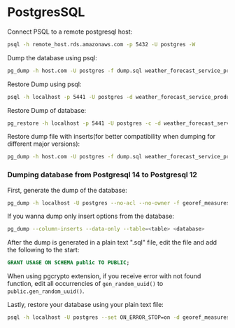 # PostgresSQL

Connect PSQL to a remote postgresql host: 
```bash
psql -h remote_host.rds.amazonaws.com -p 5432 -U postgres -W
```

Dump the database using psql:

```bash
pg_dump -h host.com -U postgres -f dump.sql weather_forecast_service_production
```

Restore Dump using psql:

```bash
psql -h localhost -p 5441 -U postgres -d weather_forecast_service_production -f dump.sql
```

Restore Dump of database:

```bash
pg_restore -h localhost -p 5441 -U postgres -c -d weather_forecast_service_production dump.sql
```

Restore dump file with inserts(for better compatibility when dumping for different major versions):

```bash
pg_dump -h host.com -U postgres -f dump.sql weather_forecast_service_production --inserts
```

### Dumping database from Postgresql 14 to Postgresql 12

First, generate the dump of the database:
```bash
pg_dump -h localhost -U postgres --no-acl --no-owner -f georef_measures_service_backup.sql georef_measures_service_production
```
If you wanna dump only insert options from the database:
```bash
pg_dump --column-inserts --data-only --table=<table> <database>
```

After the dump is generated in a plain text ".sql" file, edit the file and add the following to the start:
```sql
GRANT USAGE ON SCHEMA public TO PUBLIC;
```

When using pgcrypto extension, if you receive error with not found function, edit all occurrencies of `gen_random_uuid()` to `public.gen_random_uuid()`.

Lastly, restore your database using your plain text file:

```bash
psql -h localhost -U postgres --set ON_ERROR_STOP=on -d georef_measures_service_production -f georef_measures_service_backup.sql
```
